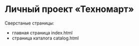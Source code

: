 # Личный проект «Техномарт»

Сверстаные страницы:
- главная страница index.html
- страница каталога catalog.html
